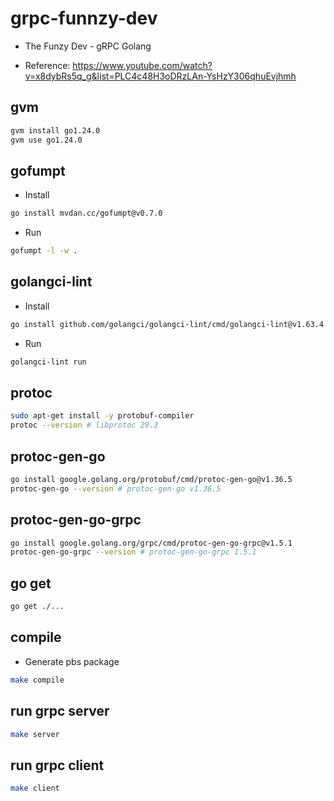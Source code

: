 # grpc-funnzy-dev

- The Funzy Dev - gRPC Golang

- Reference: https://www.youtube.com/watch?v=x8dybRs5q_g&list=PLC4c48H3oDRzLAn-YsHzY306qhuEvjhmh

## gvm

```sh
gvm install go1.24.0
gvm use go1.24.0
```

## gofumpt

- Install

```sh
go install mvdan.cc/gofumpt@v0.7.0
```

- Run

```sh
gofumpt -l -w .
```

## golangci-lint

- Install

```sh
go install github.com/golangci/golangci-lint/cmd/golangci-lint@v1.63.4
```

- Run

```sh
golangci-lint run
```

## protoc

```sh
sudo apt-get install -y protobuf-compiler
protoc --version # libprotoc 29.3
```

## protoc-gen-go

```sh
go install google.golang.org/protobuf/cmd/protoc-gen-go@v1.36.5
protoc-gen-go --version # protoc-gen-go v1.36.5
```

## protoc-gen-go-grpc

```sh
go install google.golang.org/grpc/cmd/protoc-gen-go-grpc@v1.5.1
protoc-gen-go-grpc --version # protoc-gen-go-grpc 1.5.1
```

## go get

```sh
go get ./...
```

## compile

- Generate pbs package

```sh
make compile
```

## run grpc server

```sh
make server
```

## run grpc client

```sh
make client
```
